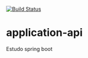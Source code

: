 [![Build Status](https://travis-ci.org/albuquerquerlucas/application-api.svg?branch=master)](https://travis-ci.org/albuquerquerlucas/application-api)
# application-api
Estudo spring boot
